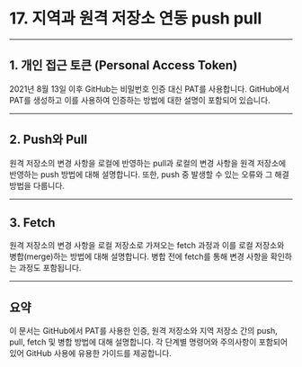 <h1>17. 지역과 원격 저장소 연동 push pull</h1>
<hr>
<h2>1. 개인 접근 토큰 (Personal Access Token)</h2>
<p>2021년 8월 13일 이후 GitHub는 비밀번호 인증 대신 PAT를 사용합니다. GitHub에서 PAT를 생성하고 이를 사용하여 인증하는 방법에 대한 설명이 포함되어 있습니다.</p>
<hr>
<h2>2. Push와 Pull</h2>
<p>원격 저장소의 변경 사항을 로컬에 반영하는 pull과 로컬의 변경 사항을 원격 저장소에 반영하는 push 방법에 대해 설명합니다. 또한, push 중 발생할 수 있는 오류와 그 해결 방법을 다룹니다.</p>
<hr>
<h2>3. Fetch</h2>
<p>원격 저장소의 변경 사항을 로컬 저장소로 가져오는 fetch 과정과 이를 로컬 저장소와 병합(merge)하는 방법에 대해 설명합니다. 병합 전에 fetch를 통해 변경 사항을 확인하는 과정도 포함됩니다.</p>
<hr>
<h2>요약</h2>
<p>이 문서는 GitHub에서 PAT를 사용한 인증, 원격 저장소와 지역 저장소 간의 push, pull, fetch 및 병합 방법에 대해 설명합니다. 각 단계별 명령어와 주의사항이 포함되어 있어 GitHub 사용에 유용한 가이드를 제공합니다.</p>

